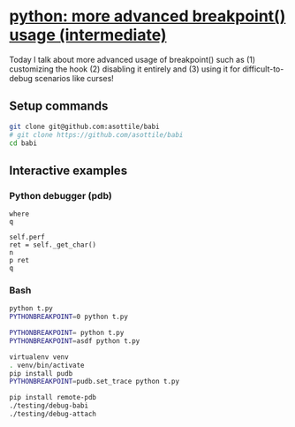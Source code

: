 # [python: more advanced breakpoint() usage (intermediate)](https://youtu.be/7TuFty4_WTY)

Today I talk about more advanced usage of breakpoint() such as (1) customizing the hook (2) disabling it entirely and (3) using it for difficult-to-debug scenarios like curses!

## Setup commands

```bash
git clone git@github.com:asottile/babi
# git clone https://github.com/asottile/babi
cd babi
```

## Interactive examples

### Python debugger (pdb)

```
where
q

self.perf
ret = self._get_char()
n
p ret
q
```

### Bash

```bash
python t.py
PYTHONBREAKPOINT=0 python t.py

PYTHONBREAKPOINT= python t.py
PYTHONBREAKPOINT=asdf python t.py

virtualenv venv
. venv/bin/activate
pip install pudb
PYTHONBREAKPOINT=pudb.set_trace python t.py

pip install remote-pdb
./testing/debug-babi
./testing/debug-attach
```
